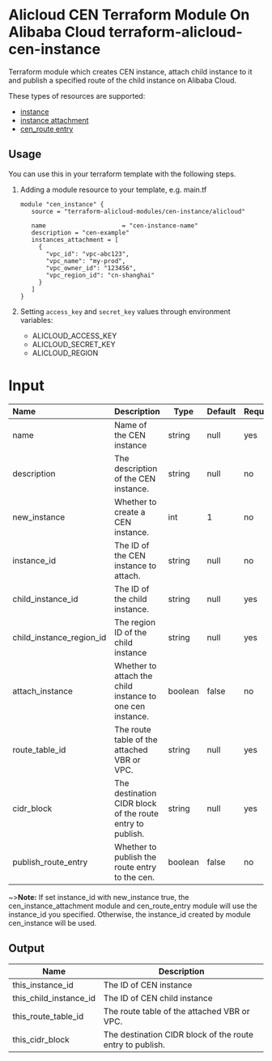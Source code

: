 # Alicloud CEN Terraform Module On Alibaba Cloud terraform-alicloud-cen-instance

Terraform module which creates CEN instance, attach child instance to it and publish a specified route of the child instance on Alibaba Cloud.

These types of resources are supported:

- [instance](https://github.com/terraform-providers/terraform-provider-alicloud/blob/master/website/docs/r/cen_instance.html.markdown)
- [instance attachment](https://github.com/terraform-providers/terraform-provider-alicloud/blob/master/website/docs/r/cen_instance_attachment.html.markdown)
- [cen_route entry](https://github.com/terraform-providers/terraform-provider-alicloud/blob/master/website/docs/r/cen_route_entry.html.markdown)


## Usage

You can use this in your terraform template with the following steps.

1. Adding a module resource to your template, e.g. main.tf

   ```
   module "cen_instance" {
      source = "terraform-alicloud-modules/cen-instance/alicloud"
   
      name                     = "cen-instance-name"
      description = "cen-example"
      instances_attachment = [
        {
          "vpc_id": "vpc-abc123",
          "vpc_name": "my-prod",
          "vpc_owner_id": "123456",
          "vpc_region_id": "cn-shanghai"
        }
      ]
   }
   ```

2. Setting `access_key` and `secret_key` values through environment variables:

   - ALICLOUD_ACCESS_KEY
   - ALICLOUD_SECRET_KEY
   - ALICLOUD_REGION

# Input

| Name                     | Description                                               | Type   | Default                     | Required |
| :----------------------- | :-------------------------------------------------------- | ------ | --------------------------- | -------- |
| name                     | Name of the CEN instance                                  | string | null                        | yes      |
| description              | The description of the CEN instance.                      | string | null                        | no       |
| new_instance             | Whether to create a CEN instance.                         | int    | 1                           | no       |
| instance_id              | The ID of the CEN instance to attach.                     | string | null                        | no       |
| child_instance_id        | The ID of the child instance.                             | string | null                        | yes      |
| child_instance_region_id | The region ID of the child instance                       | string | null                        | yes      |
| attach_instance          | Whether to attach the child instance to one cen instance. | boolean| false                       | no       |
| route_table_id           | The route table of the attached VBR or VPC.               | string | null                        | yes      |
| cidr_block               | The destination CIDR block of the route entry to publish. | string | null                        | yes      |
| publish_route_entry      | Whether to publish the route entry to the cen.            | boolean| false                       | no       |
~>**Note:** If set instance_id with new_instance true, the cen_instance_attachment module and cen_route_entry module will use the instance_id you specified. Otherwise, the instance_id created by module cen_instance will be used.


## Output

| Name                   | Description                  |
| ---------------------- | ---------------------------- |
| this_instance_id       | The ID of CEN instance       |
| this_child_instance_id | The ID of CEN child instance |
| this_route_table_id | The route table of the attached VBR or VPC.               |
| this_cidr_block     | The destination CIDR block of the route entry to publish. |
